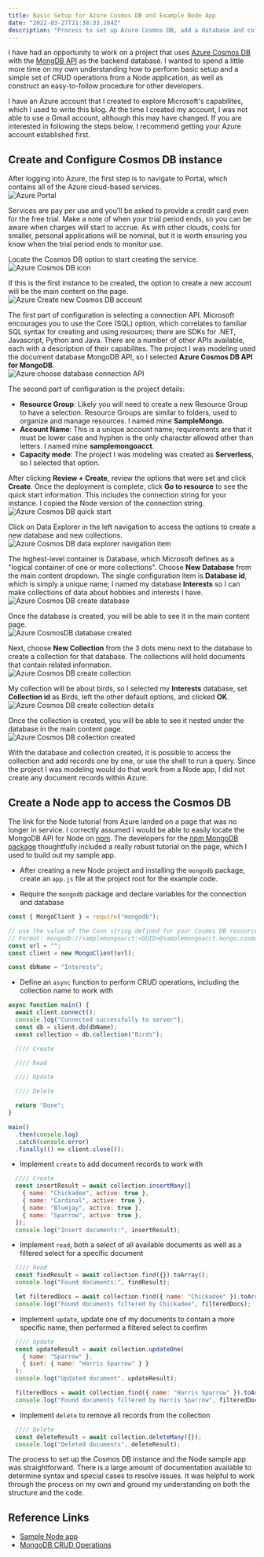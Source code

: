 ```yaml
---
title: Basic Setup for Azure Cosmos DB and Example Node App
date: "2022-03-27T21:38:33.284Z"
description: "Process to set up Azure Cosmos DB, add a database and collections, and a sample Node app to access the instance and perform CRUD operations on the data"
---
```


I have had an opportunity to work on a project that uses [Azure Cosmos DB](https://azure.microsoft.com/en-us/services/cosmos-db/) with the [MongDB API](https://docs.microsoft.com/en-us/azure/cosmos-db/mongodb/mongodb-introduction) as the backend database. I wanted to spend a little more time on my own understanding how to perform basic setup and a simple set of CRUD operations from a Node application, as well as construct an easy-to-follow procedure for other developers.

I have an Azure account that I created to explore Microsoft's capabilites, which I used to write this blog. At the time I created my account, I was not able to use a Gmail account, although this may have changed. If you are interested in following the steps below, I recommend getting your Azure account established first.

## Create and Configure Cosmos DB instance

After logging into Azure, the first step is to navigate to Portal, which contains all of the Azure cloud-based services.  
![Azure Portal](azure-1-welcome.jpg)

Services are pay per use and you'll be asked to provide a credit card even for the free trial. Make a note of when your trial period ends, so you can be aware when charges will start to accrue. As with other clouds, costs for smaller, personal applications will be nominal, but it is worth ensuring you know when the trial period ends to monitor use.

Locate the Cosmos DB option to start creating the service.  
![Azure Cosmos DB icon](azure-2-cosmos-select.jpg)

If this is the first instance to be created, the option to create a new account will be the main content on the page.  
![Azure Create new Cosmos DB account](azure-3-create-cosmos-acct.jpg)

The first part of configuration is selecting a connection API. Microsoft encourages you to use the Core (SQL) option, which correlates to familiar SQL syntax for creating and using resources; there are SDKs for .NET, Javascript, Python and Java. There are a number of other APIs available, each with a description of their capabilites. The project I was modeling used the document database MongoDB API, so I selected **Azure Cosmos DB API for MongoDB**.  
![Azure choose database connection API](azure-4-api-choice.jpg)

The second part of configuration is the project details:

- **Resource Group**: Likely you will need to create a new Resource Group to have a selection. Resource Groups are similar to folders, used to organize and manage resources. I named mine **SampleMongo**.
- **Account Name**: This is a unique account name; requirements are that it must be lower case and hyphen is the only character allowed other than letters. I named mine **samplemongoacct**.
- **Capacity mode**: The project I was modeling was created as **Serverless**, so I selected that option.

After clicking **Review + Create**, review the options that were set and click **Create**. Once the deployment is complete, click **Go to resource** to see the quick start information. This includes the connection string for your instance. I copied the Node version of the connection string.  
![Azure Cosmos DB quick start](azure-5-quick-start.jpg)

Click on Data Explorer in the left navigation to access the options to create a new database and new collections.  
![Azure Cosmos DB data explorer navigation item](azure-6-data-explorer.jpg)

The highest-level container is Database, which Microsoft defines as a "logical container of one or more collections". Choose **New Database** from the main content dropdown. The single configuration item is **Database id**, which is simply a unique name; I named my database **Interests** so I can make collections of data about hobbies and interests I have.  
![Azure Cosmos DB create database](azure-7-new-database.jpg)

Once the database is created, you will be able to see it in the main content page.  
![Azure CosmosDB database created](azure-8-created-database.jpg)

Next, choose **New Collection** from the 3 dots menu next to the database to create a collection for that database. The collections will hold documents that contain related information.  
![Azure Cosmos DB create collection](azure-9-create-new-collection.jpg)

My collection will be about birds, so I selected my **Interests** database, set **Collection id** as Birds, left the other default options, and clicked **OK**.  
![Azure Cosmos DB create collection details](azure-10-create-new-collection-details.jpg)

Once the collection is created, you will be able to see it nested under the database in the main content page.  
![Azure Cosmos DB collection created](azure-11-created-new-collection.jpg)

With the database and collection created, it is possible to access the collection and add records one by one, or use the shell to run a query. Since the project I was modeling would do that work from a Node app, I did not create any document records within Azure.

## Create a Node app to access the Cosmos DB

The link for the Node tutorial from Azure landed on a page that was no longer in service. I correctly assumed I would be able to easily locate the MongoDB API for Node on [npm](https://www.npmjs.com/). The developers for the [npm MongoDB package](https://www.npmjs.com/package/mongodb) thoughtfully included a really robust tutorial on the page, which I used to build out my sample app.

- After creating a new Node project and installing the `mongodb` package, create an `app.js` file at the project root for the example code.

- Require the `mongodb` package and declare variables for the connection and database

```Javascript
const { MongoClient } = require("mongodb");

// use the value of the Conn string defined for your Cosmos DB resource for this value
// Format: mongodb://samplemongoacct:<GUID>@samplemongoacct.mongo.cosmos.azure.com:<port>/?ssl=true&retrywrites=false&maxIdleTimeMS=120000&appName=@<Cosmos DB account name>@
const url = "";
const client = new MongoClient(url);

const dbName = "Interests";
```

- Define an `async` function to perform CRUD operations, including the collection name to work with

```Javascript
async function main() {
  await client.connect();
  console.log("Connected successfully to server");
  const db = client.db(dbName);
  const collection = db.collection("Birds");

  //// Create

  //// Read

  //// Update

  //// Delete

  return "Done";
}

main()
  .then(console.log)
  .catch(console.error)
  .finally(() => client.close());
```

- Implement `create` to add document records to work with

```Javascript
  //// Create
  const insertResult = await collection.insertMany([
    { name: "Chickadee", active: true },
    { name: "Cardinal", active: true },
    { name: "Bluejay", active: true },
    { name: "Sparrow", active: true },
  ]);
  console.log("Insert documents:", insertResult);
```

- Implement `read`, both a select of all available documents as well as a filtered select for a specific document

```Javascript
  //// Read
  const findResult = await collection.find({}).toArray();
  console.log("Found documents:", findResult);

  let filteredDocs = await collection.find({ name: "Chickadee" }).toArray();
  console.log("Found documents filtered by Chickadee", filteredDocs);
```

- Implement `update`, update one of my documents to contain a more specific name, then performed a filtered select to confirm

```Javascript
  //// Update
  const updateResult = await collection.updateOne(
    { name: "Sparrow" },
    { $set: { name: "Harris Sparrow" } }
  );
  console.log("Updated document", updateResult);

  filteredDocs = await collection.find({ name: "Harris Sparrow" }).toArray();
  console.log("Found documents filtered by Harris Sparrow", filteredDocs);
```

- Implement `delete` to remove all records from the collection

```Javascript
  //// Delete
  const deleteResult = await collection.deleteMany({});
  console.log("Deleted documents", deleteResult);
```

The process to set up the Cosmos DB instance and the Node sample app was straightforward. There is a large amount of documentation available to determine syntax and special cases to resolve issues. It was helpful to work through the process on my own and ground my understanding on both the structure and the code.

## Reference Links

- [Sample Node app](https://github.com/kristenkinnearohlmann/sample-mongodb-cosmosdb)
- [MongoDB CRUD Operations](https://www.mongodb.com/docs/manual/crud/)
